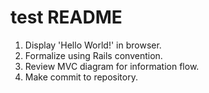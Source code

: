 # test README

1. Display 'Hello World!' in browser.
2. Formalize using Rails convention.
3. Review MVC diagram for information flow.
4. Make commit to repository.